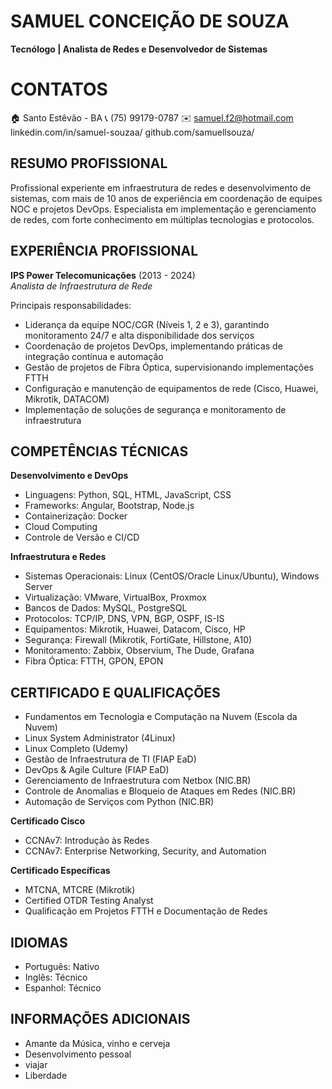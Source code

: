 # SAMUEL CONCEIÇÃO DE SOUZA
**Tecnólogo | Analista de Redes e Desenvolvedor de Sistemas**

# CONTATOS
🏠	  Santo Estêvão - BA
📞	  (75) 99179-0787
✉️	  samuel.f2@hotmail.com
	  linkedin.com/in/samuel-souzaa/
	  github.com/samuellsouza/

## RESUMO PROFISSIONAL
Profissional experiente em infraestrutura de redes e desenvolvimento de sistemas, com mais de 10 anos de experiência em coordenação de equipes NOC e projetos DevOps. Especialista em implementação e gerenciamento de redes, com forte conhecimento em múltiplas tecnologias e protocolos.

## EXPERIÊNCIA PROFISSIONAL
**IPS Power Telecomunicações** (2013 - 2024)  
*Analista de Infraestrutura de Rede*

Principais responsabilidades:
- Liderança da equipe NOC/CGR (Níveis 1, 2 e 3), garantindo monitoramento 24/7 e alta disponibilidade dos serviços
- Coordenação de projetos DevOps, implementando práticas de integração contínua e automação
- Gestão de projetos de Fibra Óptica, supervisionando implementações FTTH
- Configuração e manutenção de equipamentos de rede (Cisco, Huawei, Mikrotik, DATACOM)
- Implementação de soluções de segurança e monitoramento de infraestrutura

## COMPETÊNCIAS TÉCNICAS

**Desenvolvimento e DevOps**
- Linguagens: Python, SQL, HTML, JavaScript, CSS
- Frameworks: Angular, Bootstrap, Node.js
- Containerização: Docker
- Cloud Computing
- Controle de Versão e CI/CD

**Infraestrutura e Redes**
- Sistemas Operacionais: Linux (CentOS/Oracle Linux/Ubuntu), Windows Server
- Virtualização: VMware, VirtualBox, Proxmox
- Bancos de Dados: MySQL, PostgreSQL
- Protocolos: TCP/IP, DNS, VPN, BGP, OSPF, IS-IS
- Equipamentos: Mikrotik, Huawei, Datacom, Cisco, HP
- Segurança: Firewall (Mikrotik, FortiGate, Hillstone, A10)
- Monitoramento: Zabbix, Observium, The Dude, Grafana
- Fibra Óptica: FTTH, GPON, EPON

## CERTIFICADO E QUALIFICAÇÕES
- Fundamentos em Tecnologia e Computação na Nuvem (Escola da Nuvem)
- Linux System Administrator (4Linux)
- Linux Completo (Udemy)
- Gestão de Infraestrutura de TI (FIAP EaD)
- DevOps & Agile Culture (FIAP EaD)
- Gerenciamento de Infraestrutura com Netbox (NIC.BR)
- Controle de Anomalias e Bloqueio de Ataques em Redes (NIC.BR)
- Automação de Serviços com Python (NIC.BR)

**Certificado Cisco**
- CCNAv7: Introdução às Redes
- CCNAv7: Enterprise Networking, Security, and Automation

**Certificado Específicas**
- MTCNA, MTCRE (Mikrotik)
- Certified OTDR Testing Analyst
- Qualificação em Projetos FTTH e Documentação de Redes

## IDIOMAS
- Português: Nativo
- Inglês: Técnico
- Espanhol: Técnico

## INFORMAÇÕES ADICIONAIS
-	Amante da Música, vinho e cerveja
-	Desenvolvimento pessoal
-	viajar
-	Liberdade
